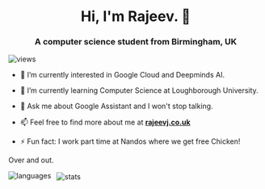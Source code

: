 <h1 align="center">Hi, I'm Rajeev. 👋</h1>
<h3 align="center">A computer science student from Birmingham, UK</h3>

<p align="left"> 
    <img src="https://komarev.com/ghpvc/?username=rajeevj0909&color=brightgreen&style=flat-square&label=Profile+Views" alt="views" /> 
</p>

- 🔭 I’m currently interested in Google Cloud and Deepminds AI.

- 🌱 I’m currently learning Computer Science at Loughborough University.

- 💬 Ask me about Google Assistant and I won't stop talking.

- 📫 Feel free to find more about me at **[rajeevj.co.uk](https://rajeevj.co.uk/)**

- ⚡ Fun fact: I work part time at Nandos where we get free Chicken!

Over and out.

<p>
    <img align="left" src="https://github-readme-stats.vercel.app/api/top-langs/?username=rajeevj0909&layout=compact&hide=html" alt="languages" />
</p>

<p>&nbsp;
    <img align="center" src="https://github-readme-stats.vercel.app/api?username=rajeevj0909&show_icons=true" alt="stats" />
</p>